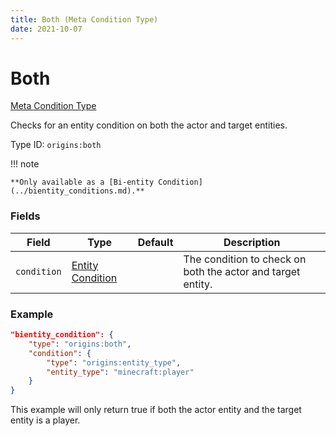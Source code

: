 ```yaml
---
title: Both (Meta Condition Type)
date: 2021-10-07
---
```


# Both

[Meta Condition Type](../meta_condition_types.md)

Checks for an entity condition on both the actor and target entities.

Type ID: `origins:both`

!!! note

	**Only available as a [Bi-entity Condition](../bientity_conditions.md).**

### Fields

Field | Type | Default | Description
------|------|---------|-------------
`condition` | [Entity Condition](../entity_conditions.md) | | The condition to check on both the actor and target entity.

### Example
```json
"bientity_condition": {
    "type": "origins:both",
    "condition": {
        "type": "origins:entity_type",
        "entity_type": "minecraft:player"
    }
}
```
This example will only return true if both the actor entity and the target entity is a player.